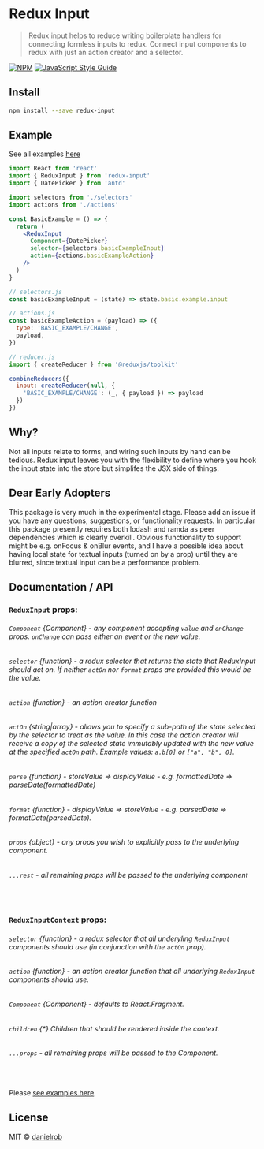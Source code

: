 # Redux Input

> Redux input helps to reduce writing boilerplate handlers for connecting formless inputs to redux. Connect input components to redux with just an action creator and a selector. 

[![NPM](https://img.shields.io/npm/v/redux-input.svg)](https://www.npmjs.com/package/redux-input) [![JavaScript Style Guide](https://img.shields.io/badge/code_style-standard-brightgreen.svg)](https://standardjs.com)

## Install

```bash
npm install --save redux-input
```

## Example

See all examples [here](https://danielrob.github.io/redux-input/)

```jsx
import React from 'react'
import { ReduxInput } from 'redux-input'
import { DatePicker } from 'antd'

import selectors from './selectors'
import actions from './actions'

const BasicExample = () => {
  return (
    <ReduxInput
      Component={DatePicker}
      selector={selectors.basicExampleInput}
      action={actions.basicExampleAction}
    />
  )
}
```

```jsx
// selectors.js
const basicExampleInput = (state) => state.basic.example.input

// actions.js
const basicExampleAction = (payload) => ({
  type: 'BASIC_EXAMPLE/CHANGE',
  payload,
})

// reducer.js
import { createReducer } from '@reduxjs/toolkit'

combineReducers({
  input: createReducer(null, {
    'BASIC_EXAMPLE/CHANGE': (_, { payload }) => payload
  })
})
```

## Why?
Not all inputs relate to forms, and wiring such inputs by hand can be tedious. Redux input leaves you with the flexibility to define where you hook the input state into the store but simplifes the JSX side of things. 


## Dear Early Adopters
This package is very much in the experimental stage. Please add an issue if you have any questions, suggestions, or functionality requests. In particular this package presently requires both lodash and ramda as peer dependencies which is clearly overkill. Obvious functionality to support might be e.g. onFocus & onBlur events, and I have a possible idea about having local state for textual inputs (turned on by a prop) until they are blurred, since textual input can be a performance problem. 

## Documentation / API

### `ReduxInput` props: 
###### `Component` {Component} - any component accepting `value` and `onChange` props. `onChange` can pass either an event or the new value.
###### `selector` {function} - a redux selector that returns the state that ReduxInput should act on. If neither `actOn` nor `format` props are provided this would be the value. 
###### `action` {function} - an action creator function
###### `actOn` {string|array} - allows you to specify a sub-path of the state selected by the selector to treat as the value. In this case the action creator will receive a copy of the selected state immutably updated with the new value at the specified `actOn` path. Example values: `a.b[0]` or `["a", "b", 0]`. 
###### `parse` {function} - storeValue => displayValue - e.g. formattedDate => parseDate(formattedDate)
###### `format` {function} - displayValue => storeValue - e.g. parsedDate => formatDate(parsedDate). 
###### `props` {object} - any props you wish to explicitly pass to the underlying component. 
###### `...rest` - all remaining props will be passed to the underlying component
  
<br>

### `ReduxInputContext` props: 
###### `selector` {function} - a redux selector that all underyling `ReduxInput` components should use (in conjunction with the `actOn` prop). 
###### `action` {function} - an action creator function that all underlying `ReduxInput` components should use. 
###### `Component` {Component} - defaults to React.Fragment. 
###### `children` {\*} Children that should be rendered inside the context. 
###### `...props` - all remaining props will be passed to the Component. 

<br>

Please [see examples here](https://danielrob.github.io/redux-input/).


## License

MIT © [danielrob](https://github.com/danielrob)
